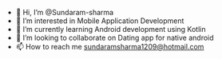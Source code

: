 - 👋 Hi, I’m @Sundaram-sharma
- 👀 I’m interested in Mobile Application Development
- 🌱 I’m currently learning Android development using Kotlin
- 💞️ I’m looking to collaborate on Dating app for native android
- 📫 How to reach me sundaramsharma1209@hotmail.com


